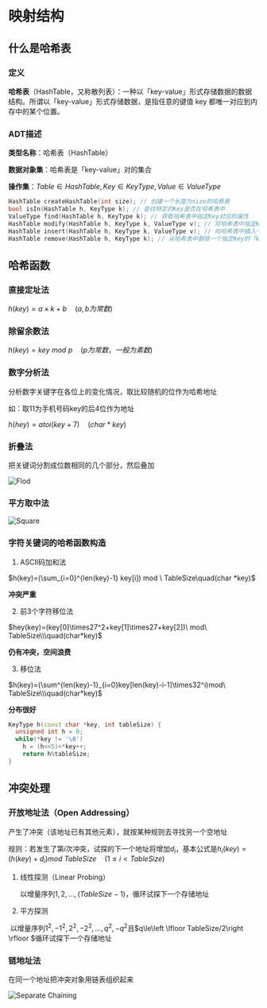 # 映射结构

## 什么是哈希表

### 定义

**哈希表**（HashTable，又称散列表）：一种以「key-value」形式存储数据的数据结构。所谓以「key-value」形式存储数据，是指任意的键值 key 都唯一对应到内存中的某个位置。

### ADT描述

**类型名称**：哈希表（HashTable）

**数据对象集**：哈希表是「key-value」对的集合

**操作集**：$Table\in HashTable, Key\in KeyType, Value\in ValueType$

```c++
HashTable createHashTable(int size); // 创建一个长度为size的哈希表
bool isIn(HashTable h, KeyType k); // 查找特定的Key是否在哈希表中
ValueType find(HashTable h, KeyType k); // 获取哈希表中指定Key对应的属性
HashTable modify(HashTable h, KeyType k, ValueType v); // 将哈希表中指定Key的值修改为v
HashTable insert(HashTable h, KeyType k, ValueType v); // 向哈希表中插入一个「key-value」对
HashTable remove(HashTable h, KeyType k); // 从哈希表中删除一个指定Key的「key-value」对
```

## 哈希函数

### 直接定址法

$h(key) = a\times k + b\quad(a,b为常数)$

### 除留余数法

$h(key)=key\ mod\ p\quad(p为常数，一般为素数)$

### 数字分析法

分析数字关键字在各位上的变化情况，取比较随机的位作为哈希地址

如：取11为手机号码key的后4位作为地址

$h(hey) = atoi(key+7)\quad(char *key)$

### 折叠法

把关键词分割成位数相同的几个部分，然后叠加

![Flod]()

### 平方取中法

![Square]()

### 字符关键词的哈希函数构造

1. ASCII码加和法

$h(key)=(\sum_{i=0}^{len(key)-1} key[i]) mod \ TableSize\quad(char *key)$

**冲突严重**

2. 前3个字符移位法

$hey(key)=(key[0]\times27^2+key[1]\times27+key[2])\ mod\ TableSize\\\quad(char*key)$

**仍有冲突，空间浪费**

3. 移位法

$h(key)=(\sum^{len(key)-1}_{i=0}key[len(key)-i-1]\times32^i)mod\ TableSize\\\quad(char*key)$

**分布很好**

```c++
KeyType h(const char *key, int tableSize) {
  unsigned int h = 0;
  while(*key != '\0')
    h = (h<<5)+*key++;
 	return h%tableSize;
}
```

## 冲突处理

### 开放地址法（Open Addressing）

产生了冲突（该地址已有其他元素），就按某种规则去寻找另一个空地址

规则：若发生了第$i$次冲突，试探的下一个地址将增加$d_i$，基本公式是$h_i(key)=(h(key)+d_i)mod\ TableSize\quad(1\le i\lt TableSize)$

1. 线性探测（Linear Probing）

   以增量序列$1,2,\dots,(TableSize-1)$，循环试探下一个存储地址

2. 平方探测

​		以增量序列$1^2,-1^2,2^2,-2^2,\dots,q^2,-q^2$且$q\le\left \lfloor TableSize/2\right \rfloor $循环试探下一个存储地址

### 链地址法

在同一个地址把冲突对象用链表组织起来

![Separate Chaining]()

